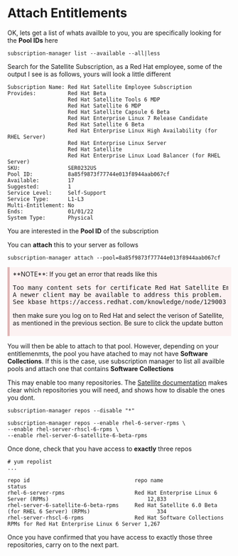 <style>
div.warn {
    background-color: #fcf2f2;
    border-color: #dFb5b4;
    border-left: 5px solid #dfb5b4;
    padding: 0.5em;
    }
 </style>

# Attach Entitlements

OK, lets get a list of whats availble to you, you are specifically looking for the **Pool IDs** here

`subscription-manager list --available --all|less`

Search for the Satellite Subscription, as a Red Hat employee, some of the output I see is as follows, yours will look a little different

```
Subscription Name: Red Hat Satellite Employee Subscription
Provides:          Red Hat Beta
                   Red Hat Satellite Tools 6 MDP
                   Red Hat Satellite 6 MDP
                   Red Hat Satellite Capsule 6 Beta
                   Red Hat Enterprise Linux 7 Release Candidate
                   Red Hat Satellite 6 Beta
                   Red Hat Enterprise Linux High Availability (for RHEL Server)
                   Red Hat Enterprise Linux Server
                   Red Hat Satellite
                   Red Hat Enterprise Linux Load Balancer (for RHEL Server)
SKU:               SER0232US
Pool ID:           8a85f9873f77744e013f8944aab067cf
Available:         17
Suggested:         1
Service Level:     Self-Support
Service Type:      L1-L3
Multi-Entitlement: No
Ends:              01/01/22
System Type:       Physical
```

You are interested in
the **Pool ID** of the subscription

You can **attach** this to your server as follows

```subscription-manager attach --pool=8a85f9873f77744e013f8944aab067cf```

<div class=warn>**NOTE**:
If you get an error that reads like this

<pre>
Too many content sets for certificate Red Hat Satellite Employee Subscription.
A newer client may be available to address this problem.
See kbase https://access.redhat.com/knowledge/node/129003 for more information.
</pre>

then make sure you log on to Red Hat and select the verison of Satellite, as mentioned in the previous section. Be sure to click the update button
</div>

You will then be able to attach to that pool. However, depending on your entitlemenmts, the pool you have atached to may not have **Software Collections**. If this is the case, use subscription manager to list all availble pools and attach one that contains **Software Collections**



This may enable too many repositories. The [Satellite documentation](https://access.redhat.com/documentation/en-US/Red_Hat_Satellite/6.0/html-single/Installation_Guide/index.html#Installing_Red_Hat_Satellite) makes clear which repositories you will need, and shows how to disable the ones you dont.


```
subscription-manager repos --disable "*"

subscription-manager repos --enable rhel-6-server-rpms \
--enable rhel-server-rhscl-6-rpms \
--enable rhel-server-6-satellite-6-beta-rpms
```

Once done, check that you have access to **exactly** three repos

```
# yum repolist
...

repo id                                 repo name                                                              status
rhel-6-server-rpms                      Red Hat Enterprise Linux 6 Server (RPMs)                               12,833
rhel-server-6-satellite-6-beta-rpms     Red Hat Satellite 6.0 Beta (for RHEL 6 Server) (RPMs)                     334
rhel-server-rhscl-6-rpms                Red Hat Software Collections RPMs for Red Hat Enterprise Linux 6 Server 1,267
```

Once you have confirmed that you have access to exactly those three repositories, carry on to the next part.

